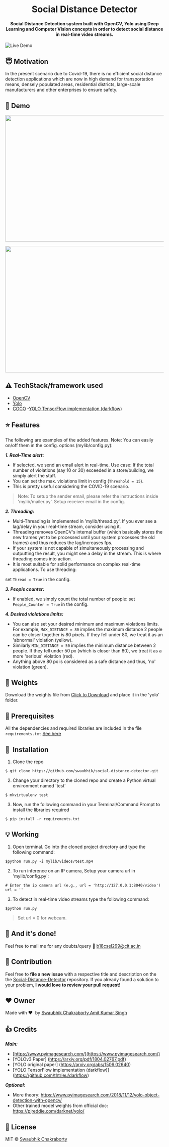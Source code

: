 <h1 align="center">Social Distance Detector</h1>

<div align= "center">
  <h4>Social Distance Detection system built with OpenCV, Yolo using Deep Learning and Computer Vision concepts in order to detect social distance in real-time video streams.</h4>
</div>

![Live Demo](./mylib/videos/output.gif)

## :innocent: Motivation

In the present scenario due to Covid-19, there is no efficient social distance detection applications which are now in high demand for transportation means, densely populated areas, residential districts, large-scale manufacturers and other enterprises to ensure safety.

## :eyes: Demo

<p align="center"><img src=".\mylib\videos\output.gif" width="700" height="400"></p>
<p align="center"><img src=".\mylib\videos\output1.gif" width="700" height="400"></p>

## :warning: TechStack/framework used

- [OpenCV](https://opencv.org/)
- [Yolo](https://pjreddie.com/darknet/yolo/)
- [COCO](https://cocodataset.org/#home) -[YOLO TensorFlow implementation (darkflow)](https://github.com/thtrieu/darkflow)

## :star: Features

The following are examples of the added features. Note: You can easily on/off them in the config. options (mylib/config.py):

**_1. Real-Time alert:_**

- If selected, we send an email alert in real-time. Use case: If the total number of violations (say 10 or 30) exceeded in a store/building, we simply alert the staff.
- You can set the max. violations limit in config (`Threshold = 15`).
- This is pretty useful considering the COVID-19 scenario.

> Note: To setup the sender email, please refer the instructions inside 'mylib/mailer.py'. Setup receiver email in the config.

**_2. Threading:_**

- Multi-Threading is implemented in 'mylib/thread.py'. If you ever see a lag/delay in your real-time stream, consider using it.
- Threading removes OpenCV's internal buffer (which basically stores the new frames yet to be processed until your system processes the old frames) and thus reduces the lag/increases fps.
- If your system is not capable of simultaneously processing and outputting the result, you might see a delay in the stream. This is where threading comes into action.
- It is most suitable for solid performance on complex real-time applications. To use threading:

set `Thread = True` in the config.

**_3. People counter:_**

- If enabled, we simply count the total number of people: set `People_Counter = True` in the config.

**_4. Desired violations limits:_**

- You can also set your desired minimum and maximum violations limits. For example, `MAX_DISTANCE = 80` implies the maximum distance 2 people can be closer together is 80 pixels. If they fell under 80, we treat it as an 'abnormal' violation (yellow).
- Similarly `MIN_DISTANCE = 50` implies the minimum distance between 2 people. If they fell under 50 px (which is closer than 80), we treat it as a more 'serious' violation (red).
- Anything above 80 px is considered as a safe distance and thus, 'no' violation (green).

## :file_folder: Weights

Download the weights file from [Click to Download](https://drive.google.com/file/d/1O2zmGIIHLX8SGs24W7mjRyFKvE_CSY8n/view?usp=sharing) and place it in the 'yolo' folder.

## :key: Prerequisites

All the dependencies and required libraries are included in the file <code>requirements.txt</code> [See here](https://github.com/swaubhik/social-distance-detector/blob/master/requirements.txt)

## 🚀&nbsp; Installation

1. Clone the repo

```
$ git clone https://github.com/swaubhik/social-distance-detector.git
```

2. Change your directory to the cloned repo and create a Python virtual environment named 'test'

```
$ mkvirtualenv test
```

3. Now, run the following command in your Terminal/Command Prompt to install the libraries required

```
$ pip install -r requirements.txt
```

## :bulb: Working

1. Open terminal. Go into the cloned project directory and type the following command:

```
$python run.py -i mylib/videos/test.mp4
```

2. To run inference on an IP camera, Setup your camera url in 'mylib/config.py':

```
# Enter the ip camera url (e.g., url = 'http://127.0.0.1:8040/video')
url = ''
```

3. To detect in real-time video streams type the following command:

```
$python run.py
```

> Set url = 0 for webcam.

## :clap: And it's done!

Feel free to mail me for any doubts/query
:email: b18csel299@cit.ac.in

## :handshake: Contribution

Feel free to **file a new issue** with a respective title and description on the the [Social-Distance-Detector](https://github.com/swaubhik/social-distance-detector/issues) repository. If you already found a solution to your problem, **I would love to review your pull request**!

## :heart: Owner

Made with :heart:&nbsp; by [Swaubhik Chakraborty](https://github.com/swaubhik),[Amit Kumar Singh](https://github.com/RajpootAmit)

## :+1: Credits

**_Main:_**

- [https://www.pyimagesearch.com/](https://www.pyimagesearch.com/)
- [YOLOv3 Paper] (https://arxiv.org/pdf/1804.02767.pdf)
- [YOLO original paper] (https://arxiv.org/abs/1506.02640)
- [YOLO TensorFlow implementation (darkflow)] (https://github.com/thtrieu/darkflow)

**_Optional:_**

- More theory: https://www.pyimagesearch.com/2018/11/12/yolo-object-detection-with-opencv/
- Other trained model weights from official doc: https://pjreddie.com/darknet/yolo/

## :eyes: License

MIT © [Swaubhik Chakraborty](https://github.com/swaubhik/social-distance-detector/blob/master/LICENSE)

